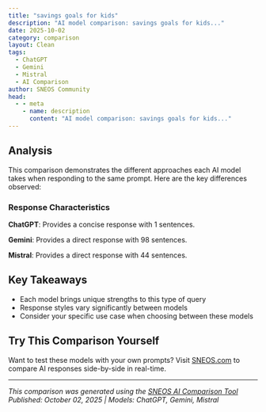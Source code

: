 ```yaml
---
title: "savings goals for kids"
description: "AI model comparison: savings goals for kids..."
date: 2025-10-02
category: comparison
layout: Clean
tags:
  - ChatGPT
  - Gemini
  - Mistral
  - AI Comparison
author: SNEOS Community
head:
  - - meta
    - name: description
      content: "AI model comparison: savings goals for kids..."
---
```


<ChatComparison
  title="savings goals for kids"
  prompt="savings goals for kids"
  :responses='{"ChatGPT": "Setting savings goals for kids is a great way to teach them the importance of money management, financial literacy, and planning for the future. Here are some ideas for savings goals tailored for children:\n\n### Short-Term Goals (3-6 months)\n1. **New Toy or Game**: Save for a specific toy or video game they want.\n2. **Book Collection**: Aim to save for a set of books or a subscription to a kids&#x27; book service.\n3. **Art Supplies**: Set a goal to purchase new art materials or craft kits.\n\n### Medium-Term Goals (6 months to a year)\n1. **Gaming Console**: Saving for a console, like a Nintendo Switch or PlayStation.\n2. **Bicycle**: Aim to buy a new bike or accessories for biking.\n3. **Special Outing**: Save for a trip to an amusement park, zoo, or special event.\n \n### Long-Term Goals (1-3 years)\n1. **Educational Fund**: Start a small fund for future education costs, like college savings.\n2. **Travel Fund**: Save for a family vacation or trip to a special destination.\n3. **Larger Investment**: Save for something bigger, like a game system or a more significant toy.\n\n### Teaching Strategies\n- **Savings Jars**: Use separate jars for different goals (spending, saving, giving).\n- **Set Goals Together**: Involve kids in setting their savings goals to make them more personal and meaningful.\n- **Visual Tracking**: Create a chart or use apps that visually track their progress towards their goals.\n- **Matching Savings**: Encourage savings by matching a portion of what they save, making it more rewarding.\n\n### Important Lessons\n- **Budgeting**: Teach them how to budget their allowance or earnings from chores.\n- **Delaying Gratification**: Explain the importance of waiting to reach a goal rather than buying something on impulse.\n- **Interest**: Introduce the concepts of interest and how money can grow over time in a bank account.\n\n### Encouragement\n- Celebrate milestones when they reach their savings goals to encourage a sense of achievement.\n- Discuss the importance of generosity by encouraging them to save for charitable causes.\n\nBy teaching kids about savings through fun and engaging goals, you can help them build a strong foundation for financial responsibility as they grow older.", "Gemini": "Helping kids set savings goals is a fantastic way to teach them about financial responsibility and planning. Here\u0027s a breakdown of savings goal ideas, broken down by age and with helpful tips:\n\n**General Tips for Setting Savings Goals with Kids:**\n\n* **Make it Visual:** Use a chart, a jar, or an app to track progress. Visual aids can be incredibly motivating, especially for younger children.\n* **Make it Tangible:** Connect the savings to a specific item or experience. Instead of just saying \u0022save money,\u0022 say \u0022save money for that bike you want.\u0022\n* **Be Realistic:** Help them choose goals that are achievable within a reasonable timeframe. Avoid setting them up for disappointment.\n* **Break It Down:** Divide larger goals into smaller, more manageable steps. \u0022Save $5 a week\u0022 is less daunting than \u0022Save $200.\u0022\n* **Celebrate Milestones:** Acknowledge and celebrate their progress, even small victories. This reinforces positive savings behavior.\n* **Match or Incentivize (Optional):** Consider offering a small match or incentive for reaching certain milestones. This can be a great motivator, but be mindful not to create an expectation of a reward.\n* **Involve Them in the Process:** Let them help research prices and compare options. This teaches them about value and budgeting.\n* **Review and Adjust:** Life happens. Be flexible and willing to adjust goals as needed.\n* **Teach Opportunity Cost:** Help them understand that choosing to buy something now means they can\u0027t put that money toward their savings goal.\n* **Lead by Example:** Children learn by observing. Let them see you saving and budgeting.\n* **Make It Fun!** Turn it into a game or challenge. The more enjoyable the process, the more likely they are to stick with it.\n\n**Savings Goal Ideas by Age:**\n\n**Preschoolers (Ages 3-5):**\n\n* **Goal:** Small, immediate gratification items. Focus on understanding the concept of saving.\n* **Examples:**\n * A small toy (e.g., a toy car, a small doll).\n * A pack of stickers.\n * A treat (ice cream cone).\n * Materials for a craft project.\n* **How to Help:**\n * Provide a clear jar or piggy bank.\n * Help them count their coins.\n * Make a picture chart showing the item they\u0027re saving for.\n * Focus on short-term goals and immediate rewards.\n * Explain simply that putting coins in the jar means they can buy the toy later.\n\n**Early Elementary (Ages 6-8):**\n\n* **Goal:** Slightly larger items or experiences, with a bit longer timeframe. Introduce the idea of saving for something they *really* want.\n* **Examples:**\n * A slightly more expensive toy (e.g., a Lego set, a board game).\n * A book or DVD.\n * A small experience (e.g., going to the movies, visiting a local attraction).\n* **How to Help:**\n * Continue using a visual aid.\n * Introduce simple chores or tasks they can do to earn money.\n * Help them calculate how long it will take to reach their goal at their current savings rate.\n * Start introducing the concept of needs vs. wants.\n\n**Late Elementary/Middle School (Ages 9-13):**\n\n* **Goal:** Larger items or experiences, and the beginning of longer-term saving. Introduce budgeting.\n* **Examples:**\n * A video game.\n * A new bike.\n * Tickets to a concert or sporting event.\n * A contribution towards a larger item (e.g., a tablet, a phone).\n * Clothes or shoes.\n * A week of summer camp.\n * Saving for a future trip.\n* **How to Help:**\n * Encourage them to earn money through more regular chores, babysitting, or other age-appropriate jobs.\n * Introduce a simple budget where they track income and expenses.\n * Explain the concept of interest and how it can help their savings grow. (Consider opening a savings account with them.)\n * Help them compare prices and look for deals.\n * Discuss the importance of saving a portion of their income for the future.\n\n**High School (Ages 14-18):**\n\n* **Goal:** Longer-term goals, focusing on financial independence and future planning.\n* **Examples:**\n * Saving for a car.\n * Saving for college.\n * Travel expenses.\n * A new computer.\n * Investment opportunities (with parental guidance).\n * Emergency fund.\n* **How to Help:**\n * Encourage them to get a part-time job.\n * Help them create a more detailed budget.\n * Discuss the importance of credit scores and responsible credit card use (if they have one).\n * Teach them about investing and different investment options (stocks, bonds, mutual funds).\n * Encourage them to research college costs and financial aid options.\n * Help them understand the long-term benefits of saving early.\n\n**Specific Savings Goal Ideas to Spark Inspiration:**\n\n* **\u0022Fun Money\u0022 Jar:** A designated jar for small impulse purchases.\n* **Experience Fund:** Saving for a special activity, like a trip to the zoo or an amusement park.\n* **Charity Giving:** Saving to donate to a cause they care about.\n* **Bookworm Savings:** Saving to buy new books or visit the library.\n* **Gadget Goals:** Saving for a new phone, tablet, or gaming console.\n* **Musical Dreams:** Saving for music lessons or a new instrument.\n* **Sports Savings:** Saving for sports equipment, team fees, or tickets to a game.\n* **Future Fund:** Saving for long-term goals like college or a down payment on a house.\n\n**Important Considerations:**\n\n* **Ownership:** It\u0027s crucial that the child feels ownership of their savings goals. They should be involved in choosing the goal and planning how to achieve it.\n* **Parental Guidance:** Younger children will need more guidance and support. As they get older, you can gradually give them more independence.\n* **Flexibility:** Be prepared to adjust goals as needed. Life changes, and their interests may change too.\n* **Patience:** It takes time to develop good savings habits. Be patient and supportive, and celebrate their progress along the way.\n\nBy helping your kids set savings goals, you\u0027re teaching them valuable life skills that will benefit them for years to come. Good luck!\n", "Mistral": "Helping kids set savings goals is a great way to teach them about financial responsibility and the value of money. Here are some age-appropriate savings goals for kids:\n\n### Preschool and Kindergarten (Ages 3-5)\n1. **Piggy Bank Goal**: Encourage them to save coins and small bills in a piggy bank. Set a simple goal, like saving enough to buy a small toy or treat.\n2. **Sticker Chart**: Use a sticker chart to track savings. For example, every time they save a dollar, they get a sticker. Once they reach a certain number of stickers, they can choose a small reward.\n\n### Elementary School (Ages 6-10)\n1. **Short-Term Goals**: Help them save for a specific item, like a new toy, book, or game. Break down the cost into smaller, manageable amounts.\n2. **Allowance Savings**: If they receive an allowance, encourage them to save a portion of it each week. Set a goal for how much they want to save over a month or two.\n3. **Charity Goal**: Teach them about giving back by setting a goal to save money for a charity or cause they care about.\n\n### Middle School (Ages 11-13)\n1. **Longer-Term Goals**: Help them set goals for bigger items, like a new bike, video game console, or a special trip.\n2. **Savings Account**: Open a savings account for them and teach them about interest. Set a goal for how much they want to save in the account.\n3. **Emergency Fund**: Introduce the concept of an emergency fund. Encourage them to save a small amount each month for unexpected expenses.\n\n### High School (Ages 14-18)\n1. **College Savings**: Start discussing the importance of saving for college. Set a goal for how much they want to save each year.\n2. **Car Fund**: If they are interested in buying a car, help them set a savings goal for a down payment or the full cost of the car.\n3. **Investment Goals**: Introduce them to basic investment concepts. Set a goal for how much they want to invest in a mutual fund or other low-risk investment.\n4. **Part-Time Job Savings**: If they have a part-time job, encourage them to save a portion of their earnings. Set a goal for how much they want to save from their paychecks.\n\n### Tips for Success\n1. **Visual Aids**: Use charts, graphs, or apps to help them visualize their progress.\n2. **Rewards**: Offer small rewards or incentives for reaching milestones.\n3. **Education**: Teach them about budgeting, interest, and the importance of saving.\n4. **Parental Involvement**: Be a role model by sharing your own savings goals and progress.\n\nBy setting savings goals, kids can learn valuable financial lessons that will benefit them throughout their lives."}' 
  published-date="09:09"
/>

## Analysis

This comparison demonstrates the different approaches each AI model takes when responding to the same prompt. Here are the key differences observed:

### Response Characteristics

**ChatGPT**: Provides a concise response with 1 sentences. 

**Gemini**: Provides a direct response with 98 sentences. 

**Mistral**: Provides a direct response with 44 sentences. 

## Key Takeaways

- Each model brings unique strengths to this type of query
- Response styles vary significantly between models
- Consider your specific use case when choosing between these models

## Try This Comparison Yourself

Want to test these models with your own prompts? Visit [SNEOS.com](https://sneos.com) to compare AI responses side-by-side in real-time.

---

*This comparison was generated using the [SNEOS AI Comparison Tool](https://sneos.com)*
*Published: October 02, 2025 | Models: ChatGPT, Gemini, Mistral*
